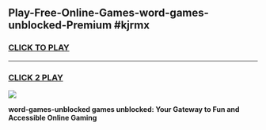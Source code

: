 
## Play-Free-Online-Games-word-games-unblocked-Premium #kjrmx
<h3>
<a href="https://premium.freeplayer.one?title=word-games-unblocked&ref=8M">CLICK TO PLAY</a></h3>
<hr>

<h3>
<a href="https://premium.freeplayer.one?title=word-games-unblocked&ref=8M">CLICK 2 PLAY</a>
  
</h3>

<a href="https://premium.freeplayer.one?title=word-games-unblocked&ref=8M"><img src="https://clearcache.store/games.png"></a>


**word-games-unblocked games unblocked: Your Gateway to Fun and Accessible Online Gaming**
